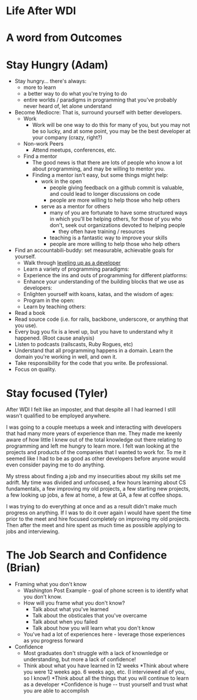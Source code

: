 # Life After WDI

# A word from Outcomes

# Stay Hungry (Adam)

* Stay hungry... there's always:
	* more to learn
	* a better way to do what you're trying to do
	* entire worlds / paradigms in programming that you've probably never heard of, let alone understand
* Become Mediocre: That is, surround yourself with better developers.
	* Work
		* Work will be one way to do this for many of you, but you may not be so lucky, and at some point, you may be the best developer at your company (crazy, right?)
	* Non-work Peers
		* Attend meetups, conferences, etc.
	* Find a mentor
		* The good news is that there are lots of people who know a lot about programming, and may be willing to mentor you.
		* Finding a mentor isn't easy, but some things might help:
		  * work in the open
		  	* people giving feedback on a github commit is valuable, and could lead to longer discussions on code
		  	* people are more willing to help those who help others
		  * serve as a mentor for others
		    * many of you are fortunate to have some structured ways in which you'll be helping others, for those of you who don't, seek out organizations devoted to helping people
		    	* they often have training / resources
		    * teaching is a fantastic way to improve your skills
		  	* people are more willing to help those who help others
* Find an accountabili-buddy: set measurable, achievable goals for yourself.
	* Walk through [leveling up as a developer](http://jasonrudolph.com/blog/2011/08/09/programming-achievements-how-to-level-up-as-a-developer/)
	* Learn a variety of programming paradigms:
	* Experience the ins and outs of programming for different platforms:
	* Enhance your understanding of the building blocks that we use as developers:
	* Enlighten yourself with koans, katas, and the wisdom of ages:
	* Program in the open:
	* Learn by teaching others:
* Read a book
* Read source code (i.e. for rails, backbone, underscore, or anything that you use).
* Every bug you fix is a level up, but you have to understand why it happened. (Root cause analysis)
* Listen to podcasts (railscasts, Ruby Rogues, etc)
* Understand that all programming happens in a domain. Learn the domain you're working in well, and own it.
* Take responsibility for the code that you write. Be professional.
* Focus on quality.

# Stay focused (Tyler)

After WDI I felt like an imposter, and that despite all I had learned I still wasn't qualified to be employed anywhere.

I was going to a couple meetups a week and interacting with developers that had many more years of experience than me. They made me keenly aware of how little I knew out of the total knowledge out there relating to programming and left me  hungry to learn more. I felt wan looking at the projects and products of the companies that I wanted to work for. To me it seemed like I had to be as good as other developers before anyone would even consider paying me to do anything.

My stress about finding a job and my insecurities about my skills set me adrift. My time was divided and unfocused, a few hours learning about CS fundamentals, a few improving my old projects, a few starting new projects, a few looking up jobs, a few at home, a few at GA, a few at coffee shops.

I was trying to do everything at once and as a result didn't make much progress on anything. If I was to do it over again I would have spent the time prior to the meet and hire focused completely on improving my old projects. Then after the meet and hire spent as much time as possible applying to jobs and interviewing.


# The Job Search and Confidence (Brian)

* Framing what you don't know
	* Washington Post Example - goal of phone screen is to identify what you don't know.
	* How will you frame what you don't know?
		* Talk about what you've learned
		* Talk about the obsticales that you've overcame
		* Talk about when you failed
		* Talk about how you will learn what you don't know
	* You've had a lot of experiences here - leverage those experiences as you progress forward 
* Confidence 
	* Most graduates don't struggle with a lack of knownledge or understanding, but more a lack of confidence!
	* Think about what you have learned in 12 weeks
		*Think about where you were 12 weeks ago. 6 weeks ago, etc. (I interviewed all of you, so I know!)
	*Think about all the things that you will continue to learn as a developer
	*Confidence is huge -- trust yourself and trust what you are able to accomplish
	

